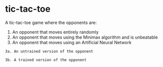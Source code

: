 # tic-tac-toe
A tic-tac-toe game where the opponents are:
  1. An opponent that moves entirely randomly
  2. An opponent that moves using the Minimax algorithm and is unbeatable
  3. An opponent that moves using an Artificial Neural Network

    3a. An untrained version of the opponent

    3b. A trained version of the opponent

